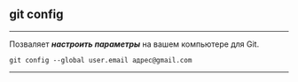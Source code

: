 ## **git config**
---
Позваляет ***настроить параметры*** на вашем компьютере для Git.
```bash=
git config --global user.email адрес@gmail.com 
```


---